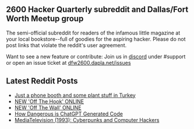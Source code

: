## 2600 Hacker Quarterly subreddit and Dallas/Fort Worth Meetup group
The semi-official subreddit for readers of the infamous little magazine at your local bookstore--full of goodies for the aspiring hacker. Please do not post links that violate the reddit's user agreement.

Want to see a new feature or contribute: 
Join us in [discord](https://dfw2600.dapla.net/chat) under #support or open an issue ticket at [dfw2600.dapla.net/issues](https://dfw2600.dapla.net/issues)

## Latest Reddit Posts
<!-- BLOG-POST-LIST:START -->
- [Just a phone booth and some plant stuff in Turkey](https://www.reddit.com/r/2600/comments/144f4jl/just_a_phone_booth_and_some_plant_stuff_in_turkey/)
- [NEW 'Off The Hook' ONLINE](https://2600.com/hook/07-06-2023)
- [NEW 'Off The Wall' ONLINE](https://2600.com/wall/06-06-2023)
- [How Dangerous is ChatGPT Generated Code](https://www.reddit.com/r/2600/comments/140p9t4/how_dangerous_is_chatgpt_generated_code/)
- [MediaTelevision (1993): Cyberpunks and Computer Hackers](https://www.reddit.com/r/2600/comments/13yda9t/mediatelevision_1993_cyberpunks_and_computer/)
<!-- BLOG-POST-LIST:END -->
